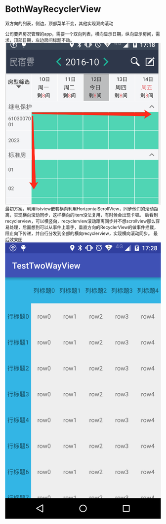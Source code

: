 # BothWayRecyclerView

双方向的列表，侧边，顶部菜单不变，其他实现双向滚动

公司要弄房况管理的app，需要一个双向列表，横向显示日期，纵向显示房间，需求，顶部日期，左边房间标题不动。
![](https://raw.githubusercontent.com/JonneyChan/BothWayRecyclerView/master/QQ20161012-0%402x.png)
最初方案，利用listview嵌套横向利用HorizontalScrollView，同步他们的滚动距离，实现横向滚动同步，这样横向的item没法复用，有时候会出现卡顿。 后看到recyclerview，可以横竖向，recyclerview滚动距离同步并不想scrollview那么容易处理，后面想到可以从事件上着手，垂直方向的RecyclerView的做事件拦截，阻止向下传递，并自行分发到全部的横向recyclerview，实现横向滚动同步。
最后效果图
![](https://raw.githubusercontent.com/JonneyChan/BothWayRecyclerView/master/device-2016-10-12-172903.png)

